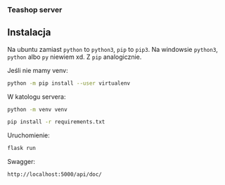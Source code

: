 ### Teashop server

## Instalacja

Na ubuntu zamiast `python` to `python3`, `pip` to `pip3`.
Na windowsie `python3`, `python` albo `py` niewiem xd. Z `pip` analogicznie.

Jeśli nie mamy venv:
```bash
python -m pip install --user virtualenv
```

W katologu servera:
```bash
python -m venv venv
```

```bash
pip install -r requirements.txt 
```

Uruchomienie:
```bash
flask run
```


Swagger:
```http
http://localhost:5000/api/doc/
```